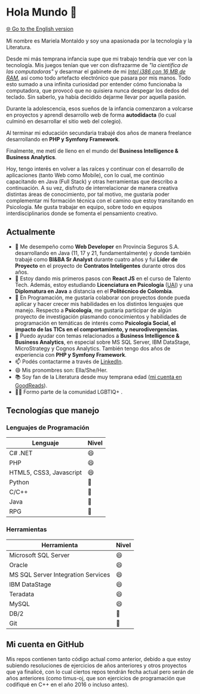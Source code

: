 # Hola Mundo 👋
[🌐 Go to the English version](README-en.md)

Mi nombre es Mariela Montaldo y soy una apasionada por la tecnología y la Literatura. 

Desde mi más temprana infancia supe que mi trabajo tendría que ver con la tecnología. Mis juegos tenían que ver con disfrazarme de <i>"la científica de las computadoras"</i> y desarmar el gabinete de mi <i>[Intel i386 con 16 MB de RAM](https://en.wikipedia.org/wiki/I386)</i>, así como todo artefacto electrónico que pasara por mis manos. Todo esto sumado a una infinita curiosidad por entender cómo funcionaba la computadora, que provocó que no quisiera nunca despegar los dedos del teclado. Sin saberlo, ya había decidido dejarme llevar por aquella pasión.

Durante la adolescencia, esos sueños de la infancia comenzaron a volcarse en proyectos y aprendí desarrollo web de forma <b>autodidacta</b> (lo cual culminó en desarrollar el sitio web del colegio). 

Al terminar mi educación secundaria trabajé dos años de manera freelance desarrollando en <b>PHP y Symfony Framework</b>. 

Finalmente, me metí de lleno en el mundo del <b>Business Intelligence & Business Analytics</b>. 

Hoy, tengo interés en volver a las raíces y continuar con el desarrollo de aplicaciones (tanto Web como Mobile), con lo cual, me continúo capacitando en Java (Full Stack) y otras herramientas que describo a continuación. A su vez, disfruto de interrelacionar de manera creativa distintas áreas de conocimiento, por tal motivo, me gustaría poder complementar mi formación técnica con el camino que estoy transitando en Psicología. Me gusta trabajar en equipo, sobre todo en equipos interdisciplinarios donde se fomenta el pensamiento creativo.

## Actualmente

- 🔭 Me desempeño como <b>Web Developer</b> en Provincia Seguros S.A. desarrollando en Java (11, 17 y 21, fundamentalmente) y donde también trabajé como <b>BI&BA Sr Analyst</b> durante cuatro años y fui <b>Líder de Proyecto</b> en el proyecto de <b>Contratos Inteligentes</b> durante otros dos años.
- 🌱 Estoy dando mis primeros pasos con <b>React JS</b> en el curso de Talento Tech. Además, estoy estudiando <b>Licenciatura en Psicología</b> ([UAI](https://uai.edu.ar/facultades/psicolog%C3%ADa-y-relaciones-humanas/licenciatura-en-psicolog%C3%ADa/)) y una **Diplomatura en Java** a distancia en el **Politécnico de Colombia**.
- 👯 En Programación, me gustaría colaborar con proyectos donde pueda aplicar y hacer crecer mis habilidades en los distintos lenguajes que manejo. Respecto a **Psicología**, me gustaría participar de algún proyecto de investigación plasmando conocimientos y habilidades de programación en temáticas de interés como **Psicología Social, el impacto de las TICs en el comportamiento, y neurodivergencias**.
- 💬 Puedo ayudar con temas relacionados a <b>Business Intelligence & Business Analytics</b>, en especial sobre MS SQL Server, IBM DataStage, MicroStrategy y Cognos Analytics. También tengo dos años de experiencia con <b>PHP y Symfony Framework</b>.
- 📫 Podés contactarme a través de [LinkedIn](https://www.linkedin.com/in/mmontaldo/).
- 😄 Mis pronombres son: Ella/She/Her.
- :books: Soy fan de la Literatura desde muy temprana edad ([mi cuenta en GoodReads](https://www.goodreads.com/user/show/76202148-mariela)).
- :rainbow_flag: Formo parte de la comunidad LGBTIQ+ .

## Tecnologías que manejo

### Lenguajes de Programación
| Lenguaje  | Nivel |
| ------------- | ------------- |
| C# .NET  | :smile:  |
| PHP  | :smile: |
| HTML5, CSS3, Javascript  | :smile:  |
| Python  | :slightly_smiling_face:  |
| C/C++  | :slightly_smiling_face:  |
| Java  | :slightly_smiling_face:  |
| RPG  | :slightly_smiling_face: |

### Herramientas
| Herramienta  | Nivel |
| ------------- | ------------- |
| Microsoft SQL Server  | :smile:  |
| Oracle  | :smile: |
| MS SQL Server Integration Services  | :smile: |
| IBM DataStage  | :smile: |
| Teradata  | :smile:  |
| MySQL  | :smile:  |
| DB/2  | :slightly_smiling_face:  |
| Git  | :slightly_smiling_face:  |

## Mi cuenta en GitHub
Mis repos contienen tanto código actual como anterior, debido a que estoy subiendo resoluciones de ejercicios de años anteriores y otros proyectos que ya finalicé, con lo cual ciertos repos tendrán fecha actual pero serán de años anteriores (como timus-oj, que son ejercicios de programación que codifiqué en C++ en el año 2016 o incluso antes).
